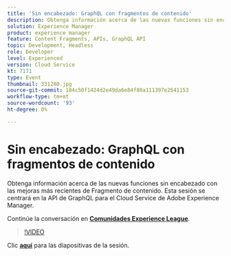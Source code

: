 ```yaml
---
title: 'Sin encabezado: GraphQL con fragmentos de contenido'
description: Obtenga información acerca de las nuevas funciones sin encabezado con las mejoras más recientes de Fragmento de contenido. Esta sesión se centrará en la API de GraphQL para el Cloud Service de Adobe Experience Manager. Esta sesión se entregó como parte del evento de contenido de Adobe Developers Live.
solution: Experience Manager
product: experience manager
feature: Content Fragments, APIs, GraphQL API
topic: Development, Headless
role: Developer
level: Experienced
version: Cloud Service
kt: 7171
type: Event
thumbnail: 331280.jpg
source-git-commit: 184c50f1424d2e49da6e84f88a111397e2541153
workflow-type: tm+mt
source-wordcount: '93'
ht-degree: 0%

---
```



# Sin encabezado: GraphQL con fragmentos de contenido

Obtenga información acerca de las nuevas funciones sin encabezado con las mejoras más recientes de Fragmento de contenido. Esta sesión se centrará en la API de GraphQL para el Cloud Service de Adobe Experience Manager.

Continúe la conversación en **[Comunidades Experience League](http://adobe.ly/36Yd3v6)**.

>[!VIDEO](https://video.tv.adobe.com/v/331280/?quality=12&learn=on&hidetitle=true)

Clic **[aquí](/help/adobe-developers-live/assets/headless-graphql-content-fragments.pdf)** para las diapositivas de la sesión.
